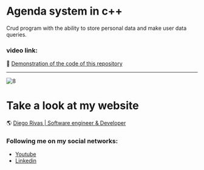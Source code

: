 # Agenda system in c++
Crud program with the ability to store personal data and make user data queries.



### video link: 

:floppy_disk: [Demonstration of the code of this repository](https://www.youtube.com/watch?v=7G16ZE8C72M)
                
----

![8](https://github.com/DiegoRivasDev/Agenda-system-in-cpp/assets/149741364/e60aefe5-b68e-42f1-a7a4-d5e30275c132)


# Take a look at my website
 :earth_americas: [Diego Rivas | Software engineer & Developer](https://diegorivasdev.github.io)


### Following me on my social networks: 

- [Youtube](https://www.youtube.com/channel/UCCa6-Hn7aaMg6Oy1q8r6-Fg)
- [Linkedin](https://www.linkedin.com/in/diego-rivas-96215129a/)
